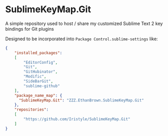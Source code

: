 SublimeKeyMap.Git
=================

A simple repository used to host / share my customized Sublime Text 2 key bindings for Git plugins

Designed to be incorporated into `Package Control.sublime-settings` like:

```json
{
    "installed_packages":
    [
        "EditorConfig",
        "Git",
        "GitHubinator",
        "Modific",
        "SideBarGit",
        "sublime-github"
    ],
    "package_name_map": {
      "SublimeKeyMap.Git": "ZZZ.EthanBrown.SublimeKeyMap.Git"
    },
    "repositories":
    [
        "https://github.com/Iristyle/SublimeKeyMap.Git"
    ]
}
```
